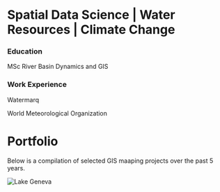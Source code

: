# Spatial Data Science | Water Resources | Climate Change

### Education
MSc River Basin Dynamics and GIS

### Work Experience
Watermarq

World Meteorological Organization

# Portfolio
Below is a compilation of selected GIS maaping projects over the past 5 years. 






![Lake Geneva](assets/lake_Geneva.png)
